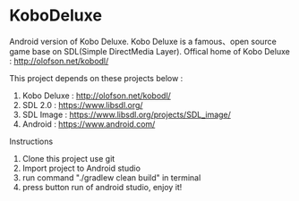 # KoboDeluxe
Android version of Kobo Deluxe. Kobo Deluxe is a famous、open source game base on SDL(Simple DirectMedia Layer).
Offical home of Kobo Deluxe : http://olofson.net/kobodl/

This project depends on these projects below : 
1. Kobo Deluxe  : http://olofson.net/kobodl/
2. SDL 2.0      : https://www.libsdl.org/
3. SDL Image    : https://www.libsdl.org/projects/SDL_image/
4. Android      : https://www.android.com/


Instructions
1. Clone this project use git
2. Import project to Android studio
3. run command "./gradlew clean build" in terminal
4. press button run of android studio, enjoy it! 

